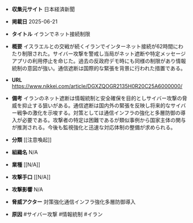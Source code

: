 - **収集元サイト**
日本経済新聞

- **掲載日**
2025-06-21

- **タイトル**
イランでネット接続制限

- **概要**
イスラエルとの交戦が続くイランでインターネット接続が62時間にわたり制限された。サイバー攻撃を警戒し当局がネット遮断や特定メッセージアプリの利用停止を命じた。過去の反政府デモ時にも同様の制限があり情報統制の意図が強い。通信遮断は国際的な緊張を背景に行われた措置である。

- **URL**
https://www.nikkei.com/article/DGXZQOGR2135H0R20C25A6000000/

- **備考**
イランのネット遮断は情報統制と安全確保を目的としサイバー攻撃の脅威を抑止する狙いがある。通信遮断は国内外の緊張を反映し将来的なサイバー戦争の激化を示唆する。対策としては通信インフラの強化と多層防御の導入が必要である。攻撃者の特定は困難であるが類似事例から国家主体の関与が推測される。今後も監視強化と迅速な対応体制の整備が求められる。

- **分類**
[[注意喚起]]

- **組織名**
N/A

- **業種**
[[N/A]]

- **攻撃手口**
[[N/A]]

- **攻撃影響**
N/A

- **脅威アクター**
対策強化通信インフラ強化多層防御導入

- **原因**
#サイバー攻撃 #情報統制 #イラン
